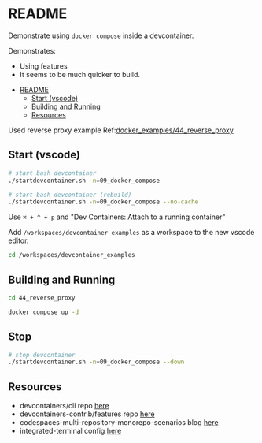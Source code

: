 # README

Demonstrate using `docker compose` inside a devcontainer.  

Demonstrates:

* Using features
* It seems to be much quicker to build.  

- [README](#readme)
  - [Start (vscode)](#start-vscode)
  - [Building and Running](#building-and-running)
  - [Resources](#resources)

Used reverse proxy example Ref:[docker_examples/44_reverse_proxy](https://github.com/chrisguest75/docker_examples/tree/master/44_reverse_proxy)  

## Start (vscode)

```sh
# start bash devcontainer
./startdevcontainer.sh -n=09_docker_compose

# start bash devcontainer (rebuild)
./startdevcontainer.sh -n=09_docker_compose --no-cache
```

Use `⌘ + ^ + p` and "Dev Containers: Attach to a running container"

Add `/workspaces/devcontainer_examples` as a workspace to the new vscode editor.  

```sh
cd /workspaces/devcontainer_examples
```

## Building and Running

```sh
cd 44_reverse_proxy

docker compose up -d
```

## Stop

```sh
# stop devcontainer
./startdevcontainer.sh -n=09_docker_compose --down
```

## Resources

* devcontainers/cli repo [here](https://github.com/devcontainers/cli)  
* devcontainers-contrib/features repo [here](https://github.com/devcontainers-contrib/features)
* codespaces-multi-repository-monorepo-scenarios blog [here](https://github.blog/2022-04-20-codespaces-multi-repository-monorepo-scenarios/)  
* integrated-terminal config [here](https://code.visualstudio.com/docs/editor/integrated-terminal)  
